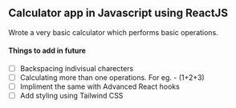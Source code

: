 ## Calculator app in Javascript using ReactJS

Wrote a very basic calculator which performs basic operations.

#### Things to add in future 
- [ ] Backspacing indivisual charecters
- [ ]  Calculating more than one operations. For eg. - (1+2+3)
- [ ] Impliment the same with Advanced React hooks
- [ ] Add styling using Tailwind CSS

